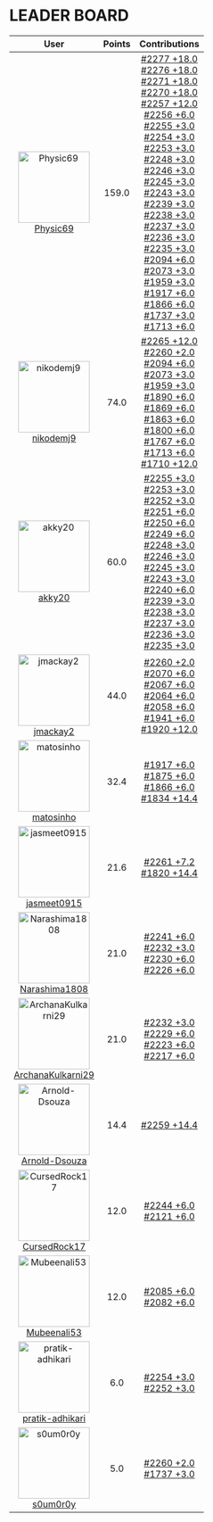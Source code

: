 
# **LEADER BOARD**

| **User** | **Points** | **Contributions** |
| :-------: | :------: | :-------: |
| <img src="https://avatars.githubusercontent.com/u/162324988?v=4" alt="Physic69" width="128" height="128"> <br> [Physic69](https://github.com/Physic69) | 159.0  | [#2277 +18.0](https://github.com/gazebosim/gazebo_test_cases/issues/2277#issuecomment-3229843198) <br> [#2276 +18.0](https://github.com/gazebosim/gazebo_test_cases/issues/2276#issuecomment-3230028109) <br> [#2271 +18.0](https://github.com/gazebosim/gazebo_test_cases/issues/2271#issuecomment-3230158952) <br> [#2270 +18.0](https://github.com/gazebosim/gazebo_test_cases/issues/2270#issuecomment-3229888719) <br> [#2257 +12.0](https://github.com/gazebosim/gazebo_test_cases/issues/2257#issuecomment-3229556418) <br> [#2256 +6.0](https://github.com/gazebosim/gazebo_test_cases/issues/2256#issuecomment-3229281585) <br> [#2255 +3.0](https://github.com/gazebosim/gazebo_test_cases/issues/2255#issuecomment-3229521540) <br> [#2254 +3.0](https://github.com/gazebosim/gazebo_test_cases/issues/2254#issuecomment-3229385920) <br> [#2253 +3.0](https://github.com/gazebosim/gazebo_test_cases/issues/2253#issuecomment-3230205896) <br> [#2248 +3.0](https://github.com/gazebosim/gazebo_test_cases/issues/2248#issuecomment-3230841169) <br> [#2246 +3.0](https://github.com/gazebosim/gazebo_test_cases/issues/2246#issuecomment-3231116023) <br> [#2245 +3.0](https://github.com/gazebosim/gazebo_test_cases/issues/2245#issuecomment-3231065427) <br> [#2243 +3.0](https://github.com/gazebosim/gazebo_test_cases/issues/2243#issuecomment-3231049756) <br> [#2239 +3.0](https://github.com/gazebosim/gazebo_test_cases/issues/2239#issuecomment-3230969751) <br> [#2238 +3.0](https://github.com/gazebosim/gazebo_test_cases/issues/2238#issuecomment-3230932863) <br> [#2237 +3.0](https://github.com/gazebosim/gazebo_test_cases/issues/2237#issuecomment-3230888560) <br> [#2236 +3.0](https://github.com/gazebosim/gazebo_test_cases/issues/2236#issuecomment-3230874926) <br> [#2235 +3.0](https://github.com/gazebosim/gazebo_test_cases/issues/2235#issuecomment-3230858822) <br> [#2094 +6.0](https://github.com/gazebosim/gazebo_test_cases/issues/2094#issuecomment-3230249615) <br> [#2073 +3.0](https://github.com/gazebosim/gazebo_test_cases/issues/2073#issuecomment-3230317517) <br> [#1959 +3.0](https://github.com/gazebosim/gazebo_test_cases/issues/1959#issuecomment-3230336722) <br> [#1917 +6.0](https://github.com/gazebosim/gazebo_test_cases/issues/1917#issuecomment-3230481626) <br> [#1866 +6.0](https://github.com/gazebosim/gazebo_test_cases/issues/1866#issuecomment-3230538509) <br> [#1737 +3.0](https://github.com/gazebosim/gazebo_test_cases/issues/1737#issuecomment-3229512315) <br> [#1713 +6.0](https://github.com/gazebosim/gazebo_test_cases/issues/1713#issuecomment-3230448007) <br>  |
| <img src="https://avatars.githubusercontent.com/u/54469384?v=4" alt="nikodemj9" width="128" height="128"> <br> [nikodemj9](https://github.com/nikodemj9) | 74.0  | [#2265 +12.0](https://github.com/gazebosim/gazebo_test_cases/issues/2265#issuecomment-3229628810) <br> [#2260 +2.0](https://github.com/gazebosim/gazebo_test_cases/issues/2260#issuecomment-3229045478) <br> [#2094 +6.0](https://github.com/gazebosim/gazebo_test_cases/issues/2094#issuecomment-3229643975) <br> [#2073 +3.0](https://github.com/gazebosim/gazebo_test_cases/issues/2073#issuecomment-3229658177) <br> [#1959 +3.0](https://github.com/gazebosim/gazebo_test_cases/issues/1959#issuecomment-3229313164) <br> [#1890 +6.0](https://github.com/gazebosim/gazebo_test_cases/issues/1890#issuecomment-3229287415) <br> [#1869 +6.0](https://github.com/gazebosim/gazebo_test_cases/issues/1869#issuecomment-3229270333) <br> [#1863 +6.0](https://github.com/gazebosim/gazebo_test_cases/issues/1863#issuecomment-3229236220) <br> [#1800 +6.0](https://github.com/gazebosim/gazebo_test_cases/issues/1800#issuecomment-3229255504) <br> [#1767 +6.0](https://github.com/gazebosim/gazebo_test_cases/issues/1767#issuecomment-3229247645) <br> [#1713 +6.0](https://github.com/gazebosim/gazebo_test_cases/issues/1713#issuecomment-3229335768) <br> [#1710 +12.0](https://github.com/gazebosim/gazebo_test_cases/issues/1710#issuecomment-3229143193) <br>  |
| <img src="https://avatars.githubusercontent.com/u/126786356?v=4" alt="akky20" width="128" height="128"> <br> [akky20](https://github.com/akky20) | 60.0  | [#2255 +3.0](https://github.com/gazebosim/gazebo_test_cases/issues/2255#issuecomment-3229346862) <br> [#2253 +3.0](https://github.com/gazebosim/gazebo_test_cases/issues/2253#issuecomment-3229373239) <br> [#2252 +3.0](https://github.com/gazebosim/gazebo_test_cases/issues/2252#issuecomment-3229472983) <br> [#2251 +6.0](https://github.com/gazebosim/gazebo_test_cases/issues/2251#issuecomment-3229388259) <br> [#2250 +6.0](https://github.com/gazebosim/gazebo_test_cases/issues/2250#issuecomment-3229408255) <br> [#2249 +6.0](https://github.com/gazebosim/gazebo_test_cases/issues/2249#issuecomment-3229490293) <br> [#2248 +3.0](https://github.com/gazebosim/gazebo_test_cases/issues/2248#issuecomment-3229423128) <br> [#2246 +3.0](https://github.com/gazebosim/gazebo_test_cases/issues/2246#issuecomment-3229435262) <br> [#2245 +3.0](https://github.com/gazebosim/gazebo_test_cases/issues/2245#issuecomment-3229501886) <br> [#2243 +3.0](https://github.com/gazebosim/gazebo_test_cases/issues/2243#issuecomment-3229515652) <br> [#2240 +6.0](https://github.com/gazebosim/gazebo_test_cases/issues/2240#issuecomment-3229558923) <br> [#2239 +3.0](https://github.com/gazebosim/gazebo_test_cases/issues/2239#issuecomment-3229520429) <br> [#2238 +3.0](https://github.com/gazebosim/gazebo_test_cases/issues/2238#issuecomment-3229530934) <br> [#2237 +3.0](https://github.com/gazebosim/gazebo_test_cases/issues/2237#issuecomment-3229540438) <br> [#2236 +3.0](https://github.com/gazebosim/gazebo_test_cases/issues/2236#issuecomment-3229569391) <br> [#2235 +3.0](https://github.com/gazebosim/gazebo_test_cases/issues/2235#issuecomment-3229562003) <br>  |
| <img src="https://avatars.githubusercontent.com/u/5486901?v=4" alt="jmackay2" width="128" height="128"> <br> [jmackay2](https://github.com/jmackay2) | 44.0  | [#2260 +2.0](https://github.com/gazebosim/gazebo_test_cases/issues/2260#issuecomment-3228474649) <br> [#2070 +6.0](https://github.com/gazebosim/gazebo_test_cases/issues/2070#issuecomment-3229734436) <br> [#2067 +6.0](https://github.com/gazebosim/gazebo_test_cases/issues/2067#issuecomment-3229742612) <br> [#2064 +6.0](https://github.com/gazebosim/gazebo_test_cases/issues/2064#issuecomment-3229755515) <br> [#2058 +6.0](https://github.com/gazebosim/gazebo_test_cases/issues/2058#issuecomment-3230103651) <br> [#1941 +6.0](https://github.com/gazebosim/gazebo_test_cases/issues/1941#issuecomment-3229776164) <br> [#1920 +12.0](https://github.com/gazebosim/gazebo_test_cases/issues/1920#issuecomment-3229837955) <br>  |
| <img src="https://avatars.githubusercontent.com/u/40249250?v=4" alt="matosinho" width="128" height="128"> <br> [matosinho](https://github.com/matosinho) | 32.4  | [#1917 +6.0](https://github.com/gazebosim/gazebo_test_cases/issues/1917#issuecomment-3229574917) <br> [#1875 +6.0](https://github.com/gazebosim/gazebo_test_cases/issues/1875#issuecomment-3229611857) <br> [#1866 +6.0](https://github.com/gazebosim/gazebo_test_cases/issues/1866#issuecomment-3229639116) <br> [#1834 +14.4](https://github.com/gazebosim/gazebo_test_cases/issues/1834#issuecomment-3228992502) <br>  |
| <img src="https://avatars.githubusercontent.com/u/23265149?v=4" alt="jasmeet0915" width="128" height="128"> <br> [jasmeet0915](https://github.com/jasmeet0915) | 21.6  | [#2261 +7.2](https://github.com/gazebosim/gazebo_test_cases/issues/2261#issuecomment-3229491231) <br> [#1820 +14.4](https://github.com/gazebosim/gazebo_test_cases/issues/1820#issuecomment-3229861557) <br>  |
| <img src="https://avatars.githubusercontent.com/u/204998127?v=4" alt="Narashima1808" width="128" height="128"> <br> [Narashima1808](https://github.com/Narashima1808) | 21.0  | [#2241 +6.0](https://github.com/gazebosim/gazebo_test_cases/issues/2241#issuecomment-3229989407) <br> [#2232 +3.0](https://github.com/gazebosim/gazebo_test_cases/issues/2232#issuecomment-3229842325) <br> [#2230 +6.0](https://github.com/gazebosim/gazebo_test_cases/issues/2230#issuecomment-3229871691) <br> [#2226 +6.0](https://github.com/gazebosim/gazebo_test_cases/issues/2226#issuecomment-3229897700) <br>  |
| <img src="https://avatars.githubusercontent.com/u/161116503?v=4" alt="ArchanaKulkarni29" width="128" height="128"> <br> [ArchanaKulkarni29](https://github.com/ArchanaKulkarni29) | 21.0  | [#2232 +3.0](https://github.com/gazebosim/gazebo_test_cases/issues/2232#issuecomment-3229845248) <br> [#2229 +6.0](https://github.com/gazebosim/gazebo_test_cases/issues/2229#issuecomment-3229998042) <br> [#2223 +6.0](https://github.com/gazebosim/gazebo_test_cases/issues/2223#issuecomment-3230075319) <br> [#2217 +6.0](https://github.com/gazebosim/gazebo_test_cases/issues/2217#issuecomment-3229925035) <br>  |
| <img src="https://avatars.githubusercontent.com/u/71880369?v=4" alt="Arnold-Dsouza" width="128" height="128"> <br> [Arnold-Dsouza](https://github.com/Arnold-Dsouza) | 14.4  | [#2259 +14.4](https://github.com/gazebosim/gazebo_test_cases/issues/2259#issuecomment-3229295237) <br>  |
| <img src="https://avatars.githubusercontent.com/u/82680922?v=4" alt="CursedRock17" width="128" height="128"> <br> [CursedRock17](https://github.com/CursedRock17) | 12.0  | [#2244 +6.0](https://github.com/gazebosim/gazebo_test_cases/issues/2244#issuecomment-3230703599) <br> [#2121 +6.0](https://github.com/gazebosim/gazebo_test_cases/issues/2121#issuecomment-3230786483) <br>  |
| <img src="https://avatars.githubusercontent.com/u/95215270?v=4" alt="Mubeenali53" width="128" height="128"> <br> [Mubeenali53](https://github.com/Mubeenali53) | 12.0  | [#2085 +6.0](https://github.com/gazebosim/gazebo_test_cases/issues/2085#issuecomment-3229467455) <br> [#2082 +6.0](https://github.com/gazebosim/gazebo_test_cases/issues/2082#issuecomment-3229512500) <br>  |
| <img src="https://avatars.githubusercontent.com/u/106218485?v=4" alt="pratik-adhikari" width="128" height="128"> <br> [pratik-adhikari](https://github.com/pratik-adhikari) | 6.0  | [#2254 +3.0](https://github.com/gazebosim/gazebo_test_cases/issues/2254#issuecomment-3229105924) <br> [#2252 +3.0](https://github.com/gazebosim/gazebo_test_cases/issues/2252#issuecomment-3229497518) <br>  |
| <img src="https://avatars.githubusercontent.com/u/75070782?v=4" alt="s0um0r0y" width="128" height="128"> <br> [s0um0r0y](https://github.com/s0um0r0y) | 5.0  | [#2260 +2.0](https://github.com/gazebosim/gazebo_test_cases/issues/2260#issuecomment-3229020406) <br> [#1737 +3.0](https://github.com/gazebosim/gazebo_test_cases/issues/1737#issuecomment-3229114793) <br>  |
